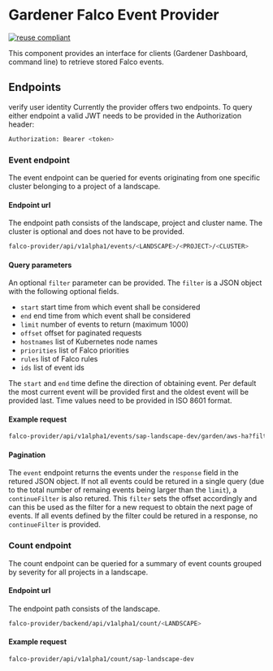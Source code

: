 # Gardener Falco Event Provider

[![reuse compliant](https://reuse.software/badge/reuse-compliant.svg)](https://reuse.software/)

This component provides an interface for clients (Gardener Dashboard, command line) to retrieve stored Falco events.

## Endpoints

verify user identity
Currently the provider offers two endpoints. To query either endpoint a valid JWT needs to be provided in the Authorization header:

```bash
Authorization: Bearer <token>
```

### Event endpoint

The event endpoint can be queried for events originating from one specific cluster belonging to a project of a landscape.

#### Endpoint url

The endpoint path consists of the landscape, project and cluster name. The cluster is optional and does not have to be provided.

``` bash
falco-provider/api/v1alpha1/events/<LANDSCAPE>/<PROJECT>/<CLUSTER>
```

#### Query parameters

An optional `filter` parameter can be provided. The `filter` is a JSON object with the following optional fields.

- `start` start time from which event shall be considered
- `end` end time from which event shall be considered
- `limit` number of events to return (maximum 1000)
- `offset` offset for paginated requests
- `hostnames` list of Kubernetes node names
- `priorities` list of Falco priorities
- `rules` list of Falco rules
- `ids` list of event ids

The `start` and `end` time define the direction of obtaining event. Per default the most current event will be provided first and the oldest event will be provided last. Time values need to be provided in ISO 8601 format.

#### Example request

```` bash
falco-provider/api/v1alpha1/events/sap-landscape-dev/garden/aws-ha?filter=%7B%22limit%22%3A+1%2C+%22start%22%3A+%222024-09-02T08%3A48%3A10.297213%2B00%3A00%22%2C+%22end%22%3A+%222024-09-03T08%3A48%3A10.297213%2B00%3A00%22%7D
````

#### Pagination

The `event` endpoint returns the events under the `response` field in the retured JSON object. If not all events could be retured in a single query (due to the total number of remaing events being larger than the `limit`), a `continueFilter` is also retured. This `filter` sets the offset accordingly and can this be used as the filter for a new request to obtain the next page of events. If all events defined by the filter could be retured in a response, no `continueFilter` is provided.

### Count endpoint

The count endpoint can be queried for a summary of event counts grouped by severity for all projects in a landscape.

#### Endpoint url

The endpoint path consists of the landscape.

``` bash
falco-provider/backend/api/v1alpha1/count/<LANDSCAPE>
```


#### Example request

``` bash
falco-provider/api/v1alpha1/count/sap-landscape-dev
```
